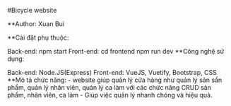#Bicycle website

**Author: Xuan Bui

**Cài đặt phụ thuộc:

Back-end: npm start
Front-end: cd frontend npm run dev
**Công nghệ sử dụng:

Back-end: Node.JS(Express)
Front-end: VueJS, Vuetify, Bootstrap, CSS
**Mô tả chức năng: - website giúp quản lý cửa hàng như quản lý sản sẩn phẩm, quản lý nhân viên, quản lý ca làm với các chức năng CRUD sản phẩm, nhân viên, ca làm - Giúp việc quản lý nhanh chóng và hiệu quả.
